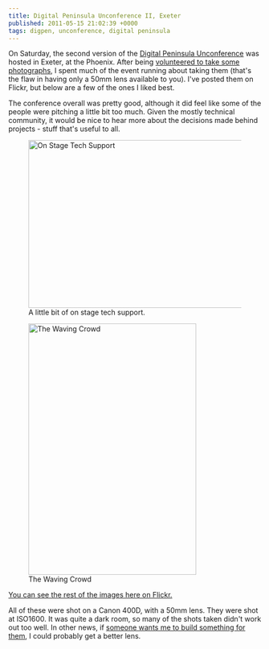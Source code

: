 ```yaml
---
title: Digital Peninsula Unconference II, Exeter
published: 2011-05-15 21:02:39 +0000
tags: digpen, unconference, digital peninsula
---
```


On Saturday, the second version of the [Digital Peninsula Unconference](http://lanyrd.com/2011/digpenII/) was hosted in Exeter, at the Phoenix. After being [volunteered to take some photographs](http://twitter.com/#!/teddilybear/status/68722214702301185), I spent much of the event running about taking them (that's the flaw in having only a 50mm lens available to you). I've posted them on Flickr, but below are a few of the ones I liked best.

The conference overall was pretty good, although it did feel like some of the people were pitching a little bit too much. Given the mostly technical community, it would be nice to hear more about the decisions made behind projects - stuff that's useful to all.

<figure>
<a href="http://www.flickr.com/photos/nickcharlton/5722585712/" title="On Stage Tech Support by nickcharlton, on Flickr"><img src="http://farm3.static.flickr.com/2091/5722585712_953fd4b22c.jpg" width="500" height="334" alt="On Stage Tech Support"></a>
<figcaption>A little bit of on stage tech support.</figcaption>
</figure>

<figure>
<a href="http://www.flickr.com/photos/nickcharlton/5722002007/" title="The Waving Crowd by nickcharlton, on Flickr"><img src="http://farm3.static.flickr.com/2412/5722002007_1054243cfc.jpg" width="334" height="500" alt="The Waving Crowd"></a>
<figcaption>The Waving Crowd</figcaption>
</figure>

[You can see the rest of the images here on Flickr.](http://www.flickr.com/photos/nickcharlton/sets/72157626728344858/)

All of these were shot on a Canon 400D, with a 50mm lens. They were shot at ISO1600. It was quite a dark room, so many of the shots taken didn't work out too well. In other news, if [someone wants me to build something for them](http://nickcharlton.net/contact), I could probably get a better lens.

